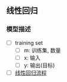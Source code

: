 ## 线性回归

### 模型描述
- [ ] training set
  - [ ] m: 训练集, 数量
  - [ ] x: 输入
  - [ ] y: 输出(目标)

- [ ] [线性回归流程](images/process_of_linear_regression.png)
